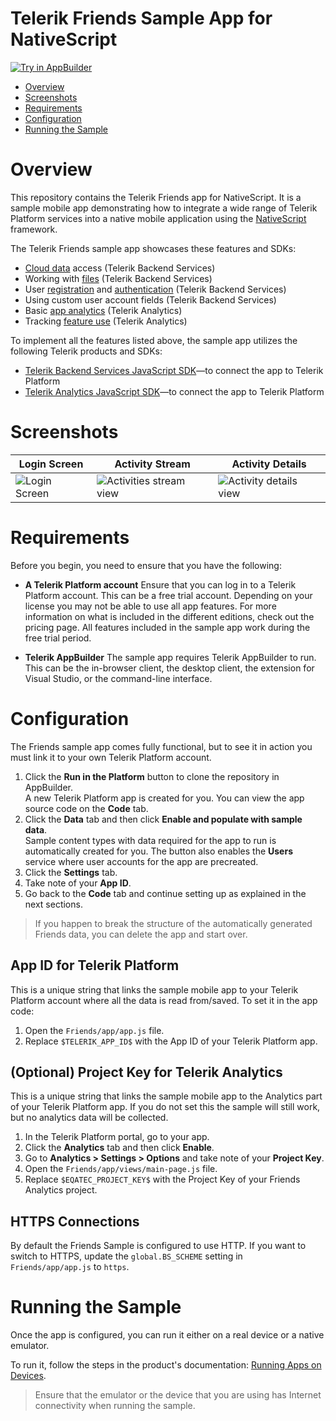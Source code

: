 
# Telerik Friends Sample App for NativeScript

<a href="https://platform.telerik.com/#appbuilder/clone/https://github.com/icenium/nativescript-sample-Friends/" target="_blank"><img src="http://docs.telerik.com/platform/samples/images/try-in-appbuilder.png" alt="Try in AppBuilder" title="Try in Telerik Platform" /></a>

<a id="top"></a>
* [Overview](#overview)
* [Screenshots](#screenshots)
* [Requirements](#requirements)
* [Configuration](#configuration)
* [Running the Sample](#running-the-sample)

# Overview

This repository contains the Telerik Friends app for NativeScript. It is a sample mobile app demonstrating how to integrate a wide range of Telerik Platform services into a native mobile application using the [NativeScript](http://github.com/nativescript/nativescript) framework.

The Telerik Friends sample app showcases these features and SDKs:

- [Cloud data](http://docs.telerik.com/platform/backend-services/javascript/data/introduction) access (Telerik Backend Services)
- Working with [files](http://docs.telerik.com/platform/backend-services/javascript/files/introduction) (Telerik Backend Services)
- User [registration](http://docs.telerik.com/platform/backend-services/javascript/users/users-register) and [authentication](http://docs.telerik.com/platform/backend-services/javascript/users/users-authenticate) (Telerik Backend Services)
- Using custom user account fields (Telerik Backend Services)
- Basic [app analytics](http://docs.telerik.com/platform/analytics/getting-started/introduction) (Telerik Analytics)
- Tracking [feature use](http://docs.telerik.com/platform/analytics/client/reports/feature-use) (Telerik Analytics)

To implement all the features listed above, the sample app utilizes the following Telerik products and SDKs:

- [Telerik Backend Services JavaScript SDK](http://docs.telerik.com/platform/backend-services/javascript/getting-started-javascript-sdk)&mdash;to connect the app to Telerik Platform
- [Telerik Analytics JavaScript SDK](http://docs.telerik.com/platform/analytics/sdk/js/)&mdash;to connect the app to Telerik Platform

# Screenshots

Login Screen|Activity Stream|Activity Details
---|---|---
![Login Screen](https://raw.githubusercontent.com/Icenium/nativescript-sample-Friends/master/screenshots/android-login-screen.png)|![Activities stream view](https://raw.githubusercontent.com/Icenium/nativescript-sample-Friends/master/screenshots/android-activities-stream.png)|![Activity details view](https://raw.githubusercontent.com/Icenium/nativescript-sample-Friends/master/screenshots/android-activity-details.png)

# Requirements

Before you begin, you need to ensure that you have the following:

- **A Telerik Platform account**
Ensure that you can log in to a Telerik Platform account. This can be a free trial account. Depending on your license you may not be able to use all app features. For more information on what is included in the different editions, check out the pricing page. All features included in the sample app work during the free trial period.

- **Telerik AppBuilder** The sample app requires Telerik AppBuilder to run. This can be the in-browser client, the desktop client, the extension for Visual Studio, or the command-line interface.

# Configuration

The Friends sample app comes fully functional, but to see it in action you must link it to your own Telerik Platform account.

1. Click the **Run in the Platform** button to clone the repository in AppBuilder.<br>
	A new Telerik Platform app is created for you. You can view the app source code on the **Code** tab.
2. Click the **Data** tab and then click **Enable and populate with sample data**.<br>
	Sample content types with data required for the app to run is automatically created for you. The button also enables the **Users** service where user accounts for the app are precreated.
3. Click the **Settings** tab.
4. Take note of your **App ID**.
5. Go back to the **Code** tab and continue setting up as explained in the next sections.

> If you happen to break the structure of the automatically generated Friends data, you can delete the app and start over.

## App ID for Telerik Platform

This is a unique string that links the sample mobile app to your Telerik Platform account where all the data is read from/saved. To set it in the app code:

1. Open the `Friends/app/app.js` file.
2. Replace `$TELERIK_APP_ID$` with the App ID of your Telerik Platform app.

## (Optional) Project Key for Telerik Analytics

This is a unique string that links the sample mobile app to the Analytics part of your Telerik Platform app. If you do not set this the sample will still work, but no analytics data will be collected.
	
1. In the Telerik Platform portal, go to your app.
2. Click the **Analytics** tab and then click **Enable**.
3. Go to **Analytics > Settings > Options** and take note of your **Project Key**.
4. Open the `Friends/app/views/main-page.js` file.
5. Replace `$EQATEC_PROJECT_KEY$` with the Project Key of your Friends Analytics project.

## HTTPS Connections

By default the Friends Sample is configured to use HTTP. If you want to switch to HTTPS, update the `global.BS_SCHEME` setting in  `Friends/app/app.js` to `https`.

# Running the Sample

Once the app is configured, you can run it either on a real device or a native emulator.

To run it, follow the steps in the product's documentation: [Running Apps on Devices](http://docs.telerik.com/platform/appbuilder/testing-your-app/running-on-devices/working-with-devices).

> Ensure that the emulator or the device that you are using has Internet connectivity when running the sample.

